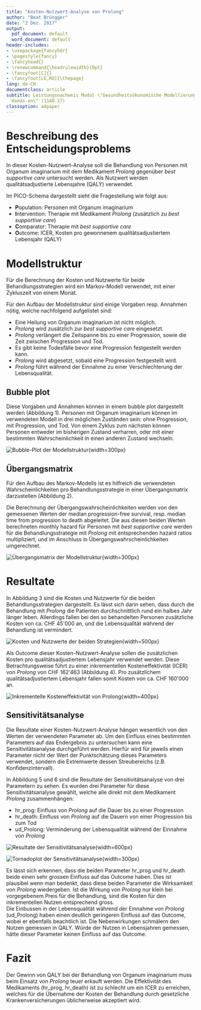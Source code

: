 ```yaml
---
title: "Kosten-Nutzwert-Analyse von Prolong"
author: "Beat Brüngger"
date: "2 Dez. 2017"
output:
  pdf_document: default
  word_document: default
header-includes:
- \usepackage{fancyhdr}
- \pagestyle{fancy}
- \fancyhead{}
- \renewcommand{\headrulewidth}{0pt}
- \fancyfoot[C]{}
- \fancyfoot[LE,RO]{\thepage}
lang: de-CH
documentclass: article
subtitle: Leistungsnachweis Modul \"Gesundheitsökonomische Modellierung -
  Hands-on\" (1140.17)
classoption: a4paper
---
```


# Beschreibung des Entscheidungsproblems

In dieser Kosten-Nutzwert-Analyse soll die Behandlung von Personen mit Organum 
imaginarium mit dem Medikament *Prolong* gegenüber *best supportive care* untersucht 
werden. Als Nutzwert werden qualitätsadjustierte Lebensjahre (QALY) verwendet.  

Im PICO-Schema dargestellt sieht die Fragestellung wie folgt aus:

* **P**opulation: Personen mit Organum imaginarium
* **I**ntervention: Therapie mit Medikament *Prolong* (zusätzlich zu *best supportive care*)
* **C**omparator: Therapie mit *best supportive care*
* **O**utcome: ICER, Kosten pro gewonnenem qualitätsadjustiertem Lebensjahr (QALY)

# Modellstruktur

Für die Berechnung der Kosten und Nutzwerte für beide Behandlungsstrategien 
wird ein Markov-Modell verwendet, mit einer Zykluszeit von einem Monat.  

Für den Aufbau der Modellstruktur sind einige Vorgaben resp. Annahmen nötig, welche 
nachfolgend aufgelistet sind:

* Eine Heilung von Organum imaginarium ist nicht möglich.
* *Prolong* wird zusätzlich zur *best supportive care* eingesetzt.
* *Prolong* verlängert die Zeitspanne bis zu einer Progression, sowie die Zeit 
zwischen Progression und Tod.
* Es gibt keine Todesfälle bevor eine Progression festgestellt werden kann.
* *Prolong* wird abgesetzt, sobald eine Progression festgestellt wird.
* *Prolong* führt während der Einnahme zu einer Verschlechterung der Lebensqualität.

## Bubble plot

Diese Vorgaben und Annahmen können in einem bubble plot dargestellt werden 
(Abbildung 1). Personen mit Organum imaginarium können im verwendeten 
Modell in drei möglichen Zuständen sein: ohne Progression, mit Progression, und 
Tod. Von einem Zyklus zum nächsten können Personen entweder im bisherigen 
Zustand verharren, oder mit einer bestimmten Wahrscheinlichkeit in einen 
anderen Zustand wechseln.

![Bubble-Plot der Modellstruktur](bubble.bmp){width=300px}

## Übergangsmatrix

Für den Aufbau des Markov-Modells ist es hilfreich die verwendeten 
Wahrscheinlichkeiten pro Behandlungsstrategie in einer Übergangsmatrix 
darzustellen (Abbildung 2).  

Die Berechnung der Übergangswahrscheinlichkeiten werden von den gemessenen 
Werten der median progression-free survival, resp. median time from progression 
to death abgeleitet. Die aus diesen beiden Werten berechneten monthly hazard für 
Personen mit *best supportive care* werden für die Behandlungsstrategie mit *Prolong* 
mit entsprechenden hazard ratios multipliziert, und im Anschluss in 
Übergangswahrscheinlichkeiten umgerechnet.

![Übergangsmatrix der Modellstruktur](matrix.bmp){width=300px}

# Resultate

In Abbildung 3 sind die Kosten und Nutzwerte für die beiden 
Behandlungsstrategien dargestellt. Es lässt sich darin sehen, 
dass durch die Behandlung mit *Prolong* die Patienten durchschnittlich 
rund ein halbes Jahr länger leben. Allerdings fallen bei den so behandelten 
Personen zusätzliche Kosten von ca. CHF 45'000 an, und die Lebensqualität 
während der Behandlung ist vermindert.  

![Kosten und Nutzwerte der beiden Strategien](results.bmp){width=500px}

Als Outcome dieser Kosten-Nutzwert-Analyse sollen die zusätzlichen Kosten 
pro qualitätsadjustiertem Lebensjahr verwendet werden. Diese Betrachtungsweise 
führt zu einer inkrementellen Kosteneffektivität (ICER) von *Prolong* von 
CHF 162'463 (Abbildung 4). Pro zusätzlichem qualitätsadjustiertem Lebensjahr fallen 
somit Kosten von ca. CHF 160'000 an. 

![Inkrementelle Kosteneffektivität von Prolong](results_icer.bmp){width=400px}


## Sensitivitätsanalyse

Die Resultate einer Kosten-Nutzwert-Analyse hängen wesentlich von den 
Werten der verwendeten Parameter ab. Um den Einfluss eines bestimmten 
Parameters auf das Endergebnis zu untersuchen kann eine Sensitivitätsanalyse 
durchgeführt werden. Hierfür wird für jeweils einen Parameter nicht der Wert 
der Punktschätzung dieses Parameters verwendet, sondern die Extremwerte dessen 
Streubereichs (z.B. Konfidenzintervall).  

In Abbildung 5 und 6 sind die Resultate der Sensitivitätsanalyse von drei 
Parametern zu sehen. Es wurden drei Parameter für diese Sensitivitätsanalyse 
gewählt, welche alle direkt mit dem Medikament *Prolong* zusammenhängen:

* hr_prog: Einfluss von *Prolong* auf die Dauer bis zu einer Progression
* hr_death: Einfluss von *Prolong* auf die Dauern von einer Progression bis zum 
Tod
* ud_Prolong: Verminderung der Lebensqualität während der Einnahme von *Prolong*

![Resultate der Sensitivitätsanalyse](results_sens.bmp){width=600px}

![Tornadoplot der Sensitivitätsanalyse](tornado.bmp){width=300px}

Es lässt sich erkennen, dass die beiden Parameter hr_prog und hr_death beide 
einen sehr grossen Einfluss auf das Outcome haben. Dies ist plausibel wenn man 
bedenkt, dass diese beiden Parameter die Wirksamkeit von *Prolong* wiedergeben. 
Ist die Wirkung von *Prolong* nur klein bei vorgegebenem Preis für die Behandlung, 
sind die Kosten für den inkrementellen Nutzen entsprechend gross.  
Die Einbussen in der Lebensqualität während der Einnahme von *Prolong* (ud_Prolong) 
haben einen deutlich geringeren Einfluss auf das Outcome, wobei er ebenfalls beachtlich 
ist. Die Nebenwirkungen schmälern den Nutzen gemessen in 
QALY. Würde der Nutzen in Lebensjahren gemessen, 
hätte dieser Parameter keinen Einfluss auf das Outcome.

# Fazit

Der Gewinn von QALY bei der Behandlung von Organum imaginarium muss beim Einsatz 
von *Prolong* teuer erkauft werden. Die Effektivität des Medikaments (hr_prog, 
hr_death) ist zu schlecht um ein ICER zu erreichen, welches für die Übernahme 
der Kosten der Behandlung durch gesetzliche Krankenversicherungen 
üblicherweise akzeptiert wird.